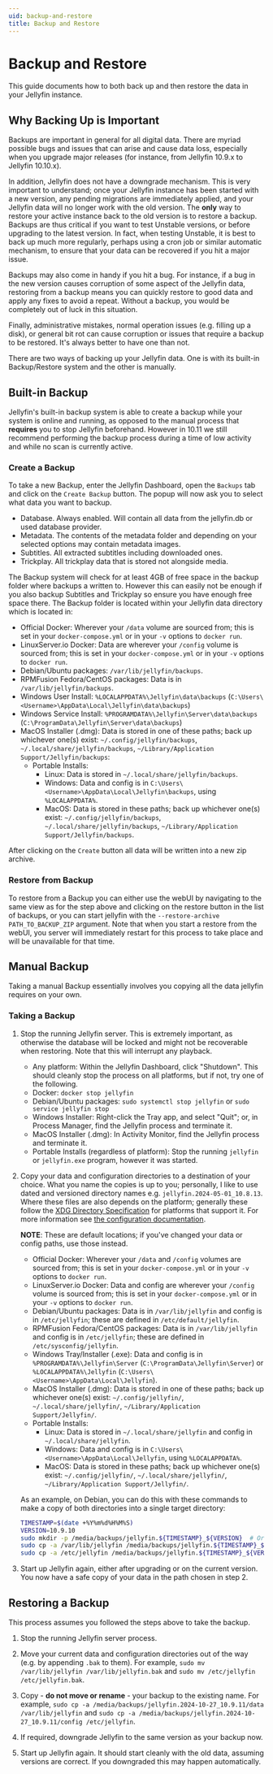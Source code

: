 ```yaml
---
uid: backup-and-restore
title: Backup and Restore
---
```


# Backup and Restore

This guide documents how to both back up and then restore the data in your Jellyfin instance.

## Why Backing Up is Important

Backups are important in general for all digital data. There are myriad possible bugs and issues that can arise and cause data loss, especially when you upgrade major releases (for instance, from Jellyfin 10.9.x to Jellyfin 10.10.x).

In addition, Jellyfin does not have a downgrade mechanism. This is very important to understand; once your Jellyfin instance has been started with a new version, any pending migrations are immediately applied, and your Jellyfin data will no longer work with the old version. The **only** way to restore your active instance back to the old version is to restore a backup. Backups are thus critical if you want to test Unstable versions, or before upgrading to the latest version. In fact, when testing Unstable, it is best to back up much more regularly, perhaps using a cron job or similar automatic mechanism, to ensure that your data can be recovered if you hit a major issue.

Backups may also come in handy if you hit a bug. For instance, if a bug in the new version causes corruption of some aspect of the Jellyfin data, restoring from a backup means you can quickly restore to good data and apply any fixes to avoid a repeat. Without a backup, you would be completely out of luck in this situation.

Finally, administrative mistakes, normal operation issues (e.g. filling up a disk), or general bit rot can cause corruption or issues that require a backup to be restored. It's always better to have one than not.

There are two ways of backing up your Jellyfin data. One is with its built-in Backup/Restore system and the other is manually.

## Built-in Backup

Jellyfin's built-in backup system is able to create a backup while your system is online and running, as opposed to the manual process that **requires** you to stop Jellyfin beforehand.
However in 10.11 we still recommend performing the backup process during a time of low activity and while no scan is currently active.

### Create a Backup

To take a new Backup, enter the Jellyfin Dashboard, open the `Backups` tab and click on the `Create Backup` button. The popup will now ask you to select what data you want to backup.

- Database. Always enabled. Will contain all data from the jellyfin.db or used database provider.
- Metadata. The contents of the metadata folder and depending on your selected options may contain metadata images.
- Subtitles. All extracted subtitles including downloaded ones.
- Trickplay. All trickplay data that is stored not alongside media.

The Backup system will check for at least 4GB of free space in the backup folder where backups a written to. However this can easily not be enough if you also backup Subtitles and Trickplay so ensure you have enough free space there.
The Backup folder is located within your Jellyfin data directory which is located in:

- Official Docker: Wherever your `/data` volume are sourced from; this is set in your `docker-compose.yml` or in your `-v` options to `docker run`.
- LinuxServer.io Docker: Data are wherever your `/config` volume is sourced from; this is set in your `docker-compose.yml` or in your `-v` options to `docker run`.
- Debian/Ubuntu packages: `/var/lib/jellyfin/backups`.
- RPMFusion Fedora/CentOS packages: Data is in `/var/lib/jellyfin/backups`.
- Windows User Install: `%LOCALAPPDATA%\Jellyfin\data\backups` (`C:\Users\<Username>\AppData\Local\Jellyfin\data\backups`)
- Windows Service Install: `%PROGRAMDATA%\Jellyfin\Server\data\backups` (`C:\ProgramData\Jellyfin\Server\data\backups`)
- MacOS Installer (.dmg): Data is stored in one of these paths; back up whichever one(s) exist: `~/.config/jellyfin/backups`, `~/.local/share/jellyfin/backups`, `~/Library/Application Support/Jellyfin/backups`:
  - Portable Installs:
    - Linux: Data is stored in `~/.local/share/jellyfin/backups`.
    - Windows: Data and config is in `C:\Users\<Username>\AppData\Local\Jellyfin\backups`, using `%LOCALAPPDATA%`.
    - MacOS: Data is stored in these paths; back up whichever one(s) exist: `~/.config/jellyfin/backups`, `~/.local/share/jellyfin/backups`, `~/Library/Application Support/Jellyfin/backups`.

After clicking on the `Create` button all data will be written into a new zip archive.

### Restore from Backup

To restore from a Backup you can either use the webUI by navigating to the same view as for the step above and clicking on the restore button in the list of backups, or you can start jellyfin with the `--restore-archive PATH_TO_BACKUP_ZIP` argument. Note that when you start a restore from the webUI, you server will immediately restart for this process to take place and will be unavailable for that time.

## Manual Backup

Taking a manual Backup essentially involves you copying all the data jellyfin requires on your own.

### Taking a Backup

1. Stop the running Jellyfin server. This is extremely important, as otherwise the database will be locked and might not be recoverable when restoring. Note that this will interrupt any playback.
   - Any platform: Within the Jellyfin Dashboard, click "Shutdown". This should cleanly stop the process on all platforms, but if not, try one of the following.
   - Docker: `docker stop jellyfin`
   - Debian/Ubuntu packages: `sudo systemctl stop jellyfin` or `sudo service jellyfin stop`
   - Windows Installer: Right-click the Tray app, and select "Quit"; or, in Process Manager, find the Jellyfin process and terminate it.
   - MacOS Installer (.dmg): In Activity Monitor, find the Jellyfin process and terminate it.
   - Portable Installs (regardless of platform): Stop the running `jellyfin` or `jellyfin.exe` program, however it was started.

2. Copy your data and configuration directories to a destination of your choice. What you name the copies is up to you; personally, I like to use dated and versioned directory names e.g. `jellyfin.2024-05-01_10.8.13`. Where these files are also depends on the platform; generally these follow the [XDG Directory Specification](https://specifications.freedesktop.org/basedir-spec/latest/) for platforms that support it. For more information see [the configuration documentation](/docs/general/administration/configuration/#server-paths).

   **NOTE**: These are default locations; if you've changed your data or config paths, use those instead.
   - Official Docker: Wherever your `/data` and `/config` volumes are sourced from; this is set in your `docker-compose.yml` or in your `-v` options to `docker run`.
   - LinuxServer.io Docker: Data and config are wherever your `/config` volume is sourced from; this is set in your `docker-compose.yml` or in your `-v` options to `docker run`.
   - Debian/Ubuntu packages: Data is in `/var/lib/jellyfin` and config is in `/etc/jellyfin`; these are defined in `/etc/default/jellyfin`.
   - RPMFusion Fedora/CentOS packages: Data is in `/var/lib/jellyfin` and config is in `/etc/jellyfin`; these are defined in `/etc/sysconfig/jellyfin`.
   - Windows Tray/Installer (.exe): Data and config is in `%PROGRAMDATA%\Jellyfin\Server` (`C:\ProgramData\Jellyfin\Server`) or `%LOCALAPPDATA%\Jellyfin` (`C:\Users\<Username>\AppData\Local\Jellyfin`).
   - MacOS Installer (.dmg): Data is stored in one of these paths; back up whichever one(s) exist: `~/.config/jellyfin/`, `~/.local/share/jellyfin/`, `~/Library/Application Support/Jellyfin/`.
   - Portable Installs:
     - Linux: Data is stored in `~/.local/share/jellyfin` and config in `~/.local/share/jellyfin`.
     - Windows: Data and config is in `C:\Users\<Username>\AppData\Local\Jellyfin`, using `%LOCALAPPDATA%`.
     - MacOS: Data is stored in these paths; back up whichever one(s) exist: `~/.config/jellyfin/`, `~/.local/share/jellyfin/`, `~/Library/Application Support/Jellyfin/`.

   As an example, on Debian, you can do this with these commands to make a copy of both directories into a single target directory:

   ```bash
   TIMESTAMP=$(date +%Y%m%d%H%M%S)
   VERSION=10.9.10
   sudo mkdir -p /media/backups/jellyfin.${TIMESTAMP}_${VERSION}  # Or change the path wherever in your system makes sense to you
   sudo cp -a /var/lib/jellyfin /media/backups/jellyfin.${TIMESTAMP}_${VERSION}/data
   sudo cp -a /etc/jellyfin /media/backups/jellyfin.${TIMESTAMP}_${VERSION}/config
   ```

3. Start up Jellyfin again, either after upgrading or on the current version. You now have a safe copy of your data in the path chosen in step 2.

## Restoring a Backup

This process assumes you followed the steps above to take the backup.

1. Stop the running Jellyfin server process.

2. Move your current data and configuration directories out of the way (e.g. by appending `.bak` to them). For example, `sudo mv /var/lib/jellyfin /var/lib/jellyfin.bak` and `sudo mv /etc/jellyfin /etc/jellyfin.bak`.

3. Copy - **do not move or rename** - your backup to the existing name. For example, `sudo cp -a /media/backups/jellyfin.2024-10-27_10.9.11/data /var/lib/jellyfin` and `sudo cp -a /media/backups/jellyfin.2024-10-27_10.9.11/config /etc/jellyfin`.

4. If required, downgrade Jellyfin to the same version as your backup now.

5. Start up Jellyfin again. It should start cleanly with the old data, assuming versions are correct. If you downgraded this may happen automatically.
